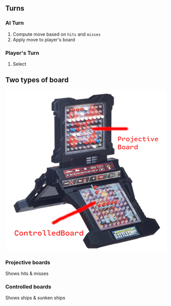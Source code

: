 ## Turns

### AI Turn

1. Compute move based on `hits` and `misses`
1. Apply move to player's board

### Player's Turn

1. Select 


## Two types of board

![a physical Battleships game with two boards: the upper one is ProjectiveBoard, the bottom one is ControlledBoard](./board_types_image.png)

### Projective boards

Shows hits & misses

### Controlled boards

Shows ships & sunken ships
